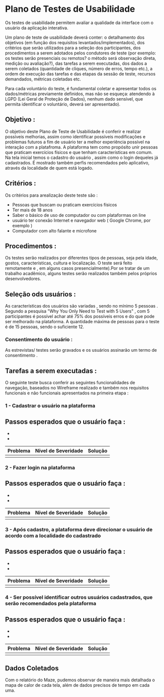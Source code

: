 # Plano de Testes de Usabilidade

Os testes de usabilidade permitem avaliar a qualidade da interface com o usuário da aplicação interativa.

Um plano de teste de usabilidade deverá conter: o detalhamento dos objetivos (em função dos requisitos levantados/implementados), dos critérios que serão utilizados para a seleção dos participantes, dos procedimentos a serem adotados pelos condutores de teste (por exemplo: os testes serão presenciais ou remotos? o método será observação direta, medição ou avaliação?), das tarefas a serem executadas, dos dados a serem coletados (quantidade de cliques, número de erros, tempo etc.), a ordem de execução das tarefas e das etapas da sessão de teste, recursos demandados, métricas coletadas etc.

Para cada voluntário do teste, é fundamental coletar e apresentar todos os dados/métricas previamente definidos, mas não se esqueça: atendendo à LGPD (Lei Geral de Proteção de Dados), nenhum dado sensível, que permita identificar o voluntário, deverá ser apresentado).

## Objetivo :
O objetivo deste Plano de Teste de Usabilidade é conferir e  realizar possíveis melhorias, assim como identificar possíveis modificações e problemas futuros  a fim de  usuário ter a melhor experiência possível na interação com a platafroma. 
A plataforma tem como propósito unir pessoas que praticam exercícios físicos  e que tenham características em comum. Na tela inicial temos o cadastro do usuário , assim como o login dequeles já cadastrados. É mostrado também perfis recomendados pelo aplicativo, através da localidade de quem está logado.

## Critérios : 

 Os critérios para arealização deste teste são : 
 
 - Pessoas que buscam ou praticam exercícios físicos 
 - Ter mais de 18 anos 
 - Saber o básico de uso de computador ou com plataformas on line
 -  usuário ter conexão  Internet e navegador web ( Google Chrome, por exemplo ) 
 -  Computador com alto falante e microfone 
 
## Procedimentos : 
Os testes serão realizados por diferentes tipos de pessoas, seja pela idade, gostos, características, cultura e localização. O teste será feito remotamente e , em alguns casos presencialmente).Por se tratar de um trabalho acadêmico, alguns testes serão realizados também pelos próprios desenvolvedores. 

## Seleção ods usuários : 
 
 As características dos usuários são variadas , sendo no mínimo 5 pessoas . Segundo a pesquisa "Why You Only Need to Test with 5 Users" , com 5 participantes é possível achar até 75% dos possíveis erros e do que pode ser melhorado na plataforma. A quantidade máxima de pessoas para  o teste é de 15 pessoas, sendo o suficiente 12.
 
 ### Consentimento do usuário : 
 
 As estrevistas/ testes serão gravados e os usuários assinarão um termo de consentimento .

## Tarefas a serem executadas : 
 O seguinte teste busca conferir as seguintes funcionalidades de navegação, baseados no Wireframe realizado e também nos requisitos funcionais e não funcionais  apresentados na primeira etapa : 
 
 ### 1 - Cadastrar o usuário na plataforma 
 
 Passos esperados que o usuário faça : 
 -
 -
 -
 
| Problema| Nível de Severidade | Solução |
|----------- |--------------------- |---------|
|            |                     |          | 

 ### 2 - Fazer login na plataforma 
 
  Passos esperados que o usuário faça : 
 -
 -
 -
 
 | Problema| Nível de Severidade | Solução |
|----------- |--------------------- |---------|
|            |                     |          | 


 ### 3 - Após cadastro, a plataforma deve direcionar o usuário de acordo com a localidade do cadastrado 
 
  Passos esperados que o usuário faça : 
 -
 -
 -
 
 | Problema| Nível de Severidade | Solução |
|----------- |--------------------- |---------|
|            |                     |          | 


 ### 4 - Ser possível identificar outros usuários cadastrados, que serão recomendados pela plataforma 
 
  Passos esperados que o usuário faça : 
 -
 -
 -
 
 | Problema| Nível de Severidade | Solução |
|----------- |--------------------- |---------|
|            |                     |          | 



## Dados Coletados 
Com o relatório do Maze, pudemos observar de maneira mais detalhada o mapa de calor de cada tela, além de dados precisos de tempo em cada uma. 




